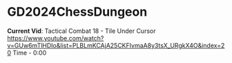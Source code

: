 # GD2024ChessDungeon
**Current Vid**:
Tactical Combat 18 - Tile Under Cursor
https://www.youtube.com/watch?v=GUw6mTlHDIo&list=PLBLmKCAjA25CKFIvmaA8y3tsX_URgkX4O&index=20
Time - 0:00
